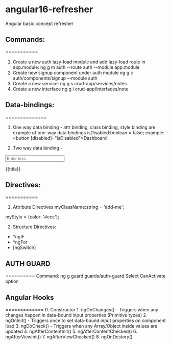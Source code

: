 # angular16-refresher
Angular basic concept refresher

## Commands:
===========
1. Create a new auth lazy-load module and add lazy-load route in app.module: ng g m auth --route auth --module app.module
2. Create new signup component under auth module ng g c auth/components/signup --module auth
3. Create a new service: ng g s crud-app/services/notes
4. Create a new interface ng g i crud-app/interfaces/note

## Data-bindings:
==============
1. One way data binding - attr binding, class binding, style binding are example of one-way data bindings
isDisabled:boolean = false;
example: <button [disabled]="isDisabled">Dashboard</button>

2. Two way data binding - 
<div>
  <input [(ngModel)]="title" placeholder="Enter text.." />
  <p>{{title}}</p>
</div>

## Directives:
===========

1. Attribute Directives
myClassName:string = 'add-me';
<div [ngClass]="myClassName"> </div>

myStyle = {color: '#ccc'};
<div [ngSytle]="myStyle"> </div>

2. Structure Directives:
  - *ngIF
  - *ngFor
  - [ngSwitch]


## AUTH GUARD
==========
Command: ng g guard guards/auth-guard
Select CanActivate option


## Angular Hooks
=============
	0. Constructor
	1. ngOnChanges() - Triggers when any changes happen in data-bound input properties (Primitive types) 
	2. ngOnInit() - Triggers once to set data-bound input properties on component load
	3. ngDoCheck() - Triggers when any Array/Object inside values are updated 
		4. ngAfterContentInit()
		5. ngAfterContentChecked()
		6. ngAfterViewInit()
		7. ngAfterViewChecked()
	8. ngOnDestory()
	